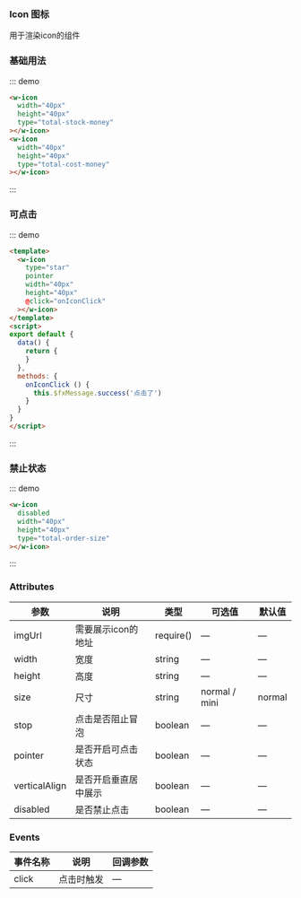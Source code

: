 ### Icon 图标
用于渲染icon的组件

### 基础用法

::: demo
```html
<w-icon
  width="40px"
  height="40px"
  type="total-stock-money"
></w-icon>
<w-icon
  width="40px"
  height="40px"
  type="total-cost-money"
></w-icon>
```
:::

### 可点击

::: demo
```html
<template>
  <w-icon
    type="star"
    pointer
    width="40px"
    height="40px"
    @click="onIconClick"
  ></w-icon>
</template>
<script>
export default {
  data() {
    return {
    }
  },
  methods: {
    onIconClick () {
      this.$fxMessage.success('点击了')
    }
  }
}
</script>
```
:::

### 禁止状态

::: demo
```html
<w-icon
  disabled
  width="40px"
  height="40px"
  type="total-order-size"
></w-icon>
```
:::

### Attributes
| 参数 | 说明 | 类型 | 可选值 | 默认值 |
|-----|-----|------|-------|------ |
| imgUrl | 需要展示icon的地址 | require() | — | — |
| width | 宽度 | string | — | — |
| height | 高度 | string | — | — |
| size | 尺寸 | string | normal / mini | normal |
| stop | 点击是否阻止冒泡 | boolean | — | — |
| pointer | 是否开启可点击状态 | boolean | — | — |
| verticalAlign | 是否开启垂直居中展示 | boolean | — | — |
| disabled | 是否禁止点击 | boolean | — | — |

### Events
| 事件名称 | 说明 | 回调参数 |
|--------|------|--------|
| click | 点击时触发 | — |
